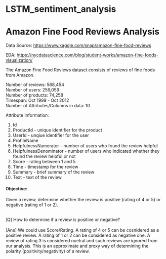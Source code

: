 # LSTM_sentiment_analysis

# Amazon Fine Food Reviews Analysis


Data Source: https://www.kaggle.com/snap/amazon-fine-food-reviews <br>

EDA: https://nycdatascience.com/blog/student-works/amazon-fine-foods-visualization/


The Amazon Fine Food Reviews dataset consists of reviews of fine foods from Amazon.<br>

Number of reviews: 568,454<br>
Number of users: 256,059<br>
Number of products: 74,258<br>
Timespan: Oct 1999 - Oct 2012<br>
Number of Attributes/Columns in data: 10 

Attribute Information:

1. Id
2. ProductId - unique identifier for the product
3. UserId - unqiue identifier for the user
4. ProfileName
5. HelpfulnessNumerator - number of users who found the review helpful
6. HelpfulnessDenominator - number of users who indicated whether they found the review helpful or not
7. Score - rating between 1 and 5
8. Time - timestamp for the review
9. Summary - brief summary of the review
10. Text - text of the review


#### Objective:
Given a review, determine whether the review is positive (rating of 4 or 5) or negative (rating of 1 or 2).

<br>
[Q] How to determine if a review is positive or negative?<br>
<br> 
[Ans] We could use Score/Rating. A rating of 4 or 5 can be cosnidered as a positive review. A rating of 1 or 2 can be considered as negative one. A review of rating 3 is considered nuetral and such reviews are ignored from our analysis. This is an approximate and proxy way of determining the polarity (positivity/negativity) of a review.
